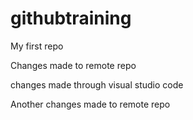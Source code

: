 # githubtraining

My first repo

Changes made to remote repo

changes made through visual studio code

Another changes made to remote repo